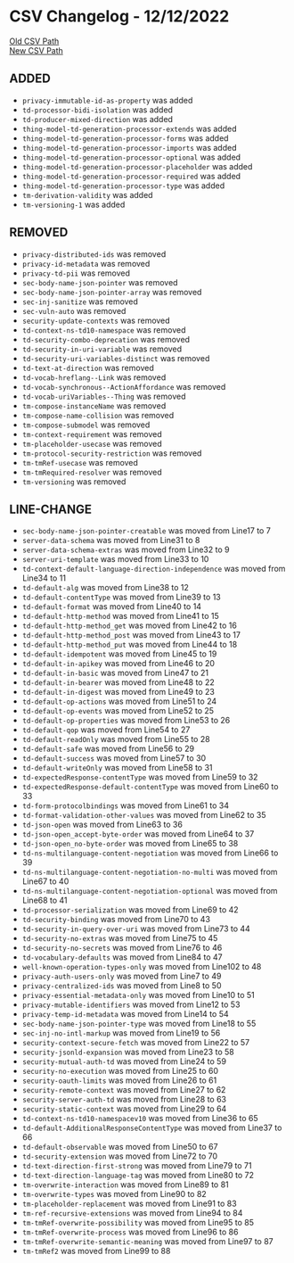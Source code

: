 
# CSV Changelog - 12/12/2022

[Old CSV Path](../../../../data/input_2022/TD/hitachi-node-red/manual.csv)  
[New CSV Path](../../../../../thingweb-playground/packages/assertions/assertions-csv/manual.csv)


## ADDED

- `privacy-immutable-id-as-property` was added
- `td-processor-bidi-isolation` was added
- `td-producer-mixed-direction` was added
- `thing-model-td-generation-processor-extends` was added
- `thing-model-td-generation-processor-forms` was added
- `thing-model-td-generation-processor-imports` was added
- `thing-model-td-generation-processor-optional` was added
- `thing-model-td-generation-processor-placeholder` was added
- `thing-model-td-generation-processor-required` was added
- `thing-model-td-generation-processor-type` was added
- `tm-derivation-validity` was added
- `tm-versioning-1` was added


## REMOVED

- `privacy-distributed-ids` was removed
- `privacy-id-metadata` was removed
- `privacy-td-pii` was removed
- `sec-body-name-json-pointer` was removed
- `sec-body-name-json-pointer-array` was removed
- `sec-inj-sanitize` was removed
- `sec-vuln-auto` was removed
- `security-update-contexts` was removed
- `td-context-ns-td10-namespace` was removed
- `td-security-combo-deprecation` was removed
- `td-security-in-uri-variable` was removed
- `td-security-uri-variables-distinct` was removed
- `td-text-at-direction` was removed
- `td-vocab-hreflang--Link` was removed
- `td-vocab-synchronous--ActionAffordance` was removed
- `td-vocab-uriVariables--Thing` was removed
- `tm-compose-instanceName` was removed
- `tm-compose-name-collision` was removed
- `tm-compose-submodel` was removed
- `tm-context-requirement` was removed
- `tm-placeholder-usecase` was removed
- `tm-protocol-security-restriction` was removed
- `tm-tmRef-usecase` was removed
- `tm-tmRequired-resolver` was removed
- `tm-versioning` was removed


## LINE-CHANGE

- `sec-body-name-json-pointer-creatable` was moved from Line17 to 7
- `server-data-schema` was moved from Line31 to 8
- `server-data-schema-extras` was moved from Line32 to 9
- `server-uri-template` was moved from Line33 to 10
- `td-context-default-language-direction-independence` was moved from Line34 to 11
- `td-default-alg` was moved from Line38 to 12
- `td-default-contentType` was moved from Line39 to 13
- `td-default-format` was moved from Line40 to 14
- `td-default-http-method` was moved from Line41 to 15
- `td-default-http-method_get` was moved from Line42 to 16
- `td-default-http-method_post` was moved from Line43 to 17
- `td-default-http-method_put` was moved from Line44 to 18
- `td-default-idempotent` was moved from Line45 to 19
- `td-default-in-apikey` was moved from Line46 to 20
- `td-default-in-basic` was moved from Line47 to 21
- `td-default-in-bearer` was moved from Line48 to 22
- `td-default-in-digest` was moved from Line49 to 23
- `td-default-op-actions` was moved from Line51 to 24
- `td-default-op-events` was moved from Line52 to 25
- `td-default-op-properties` was moved from Line53 to 26
- `td-default-qop` was moved from Line54 to 27
- `td-default-readOnly` was moved from Line55 to 28
- `td-default-safe` was moved from Line56 to 29
- `td-default-success` was moved from Line57 to 30
- `td-default-writeOnly` was moved from Line58 to 31
- `td-expectedResponse-contentType` was moved from Line59 to 32
- `td-expectedResponse-default-contentType` was moved from Line60 to 33
- `td-form-protocolbindings` was moved from Line61 to 34
- `td-format-validation-other-values` was moved from Line62 to 35
- `td-json-open` was moved from Line63 to 36
- `td-json-open_accept-byte-order` was moved from Line64 to 37
- `td-json-open_no-byte-order` was moved from Line65 to 38
- `td-ns-multilanguage-content-negotiation` was moved from Line66 to 39
- `td-ns-multilanguage-content-negotiation-no-multi` was moved from Line67 to 40
- `td-ns-multilanguage-content-negotiation-optional` was moved from Line68 to 41
- `td-processor-serialization` was moved from Line69 to 42
- `td-security-binding` was moved from Line70 to 43
- `td-security-in-query-over-uri` was moved from Line73 to 44
- `td-security-no-extras` was moved from Line75 to 45
- `td-security-no-secrets` was moved from Line76 to 46
- `td-vocabulary-defaults` was moved from Line84 to 47
- `well-known-operation-types-only` was moved from Line102 to 48
- `privacy-auth-users-only` was moved from Line7 to 49
- `privacy-centralized-ids` was moved from Line8 to 50
- `privacy-essential-metadata-only` was moved from Line10 to 51
- `privacy-mutable-identifiers` was moved from Line12 to 53
- `privacy-temp-id-metadata` was moved from Line14 to 54
- `sec-body-name-json-pointer-type` was moved from Line18 to 55
- `sec-inj-no-intl-markup` was moved from Line19 to 56
- `security-context-secure-fetch` was moved from Line22 to 57
- `security-jsonld-expansion` was moved from Line23 to 58
- `security-mutual-auth-td` was moved from Line24 to 59
- `security-no-execution` was moved from Line25 to 60
- `security-oauth-limits` was moved from Line26 to 61
- `security-remote-context` was moved from Line27 to 62
- `security-server-auth-td` was moved from Line28 to 63
- `security-static-context` was moved from Line29 to 64
- `td-context-ns-td10-namespacev10` was moved from Line36 to 65
- `td-default-AdditionalResponseContentType` was moved from Line37 to 66
- `td-default-observable` was moved from Line50 to 67
- `td-security-extension` was moved from Line72 to 70
- `td-text-direction-first-strong` was moved from Line79 to 71
- `td-text-direction-language-tag` was moved from Line80 to 72
- `tm-overwrite-interaction` was moved from Line89 to 81
- `tm-overwrite-types` was moved from Line90 to 82
- `tm-placeholder-replacement` was moved from Line91 to 83
- `tm-ref-recursive-extensions` was moved from Line94 to 84
- `tm-tmRef-overwrite-possibility` was moved from Line95 to 85
- `tm-tmRef-overwrite-process` was moved from Line96 to 86
- `tm-tmRef-overwrite-semantic-meaning` was moved from Line97 to 87
- `tm-tmRef2` was moved from Line99 to 88

